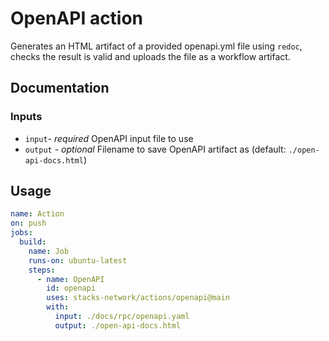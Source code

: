 # OpenAPI action

Generates an HTML artifact of a provided openapi.yml file using `redoc`, checks the result is valid and uploads the file as a workflow artifact.

## Documentation

### Inputs

- `input`- _required_ OpenAPI input file to use
- `output` - _optional_ Filename to save OpenAPI artifact as (default: `./open-api-docs.html`)

## Usage

```yaml
name: Action
on: push
jobs:
  build:
    name: Job
    runs-on: ubuntu-latest
    steps:
      - name: OpenAPI
        id: openapi
        uses: stacks-network/actions/openapi@main
        with:
          input: ./docs/rpc/openapi.yaml
          output: ./open-api-docs.html
```
